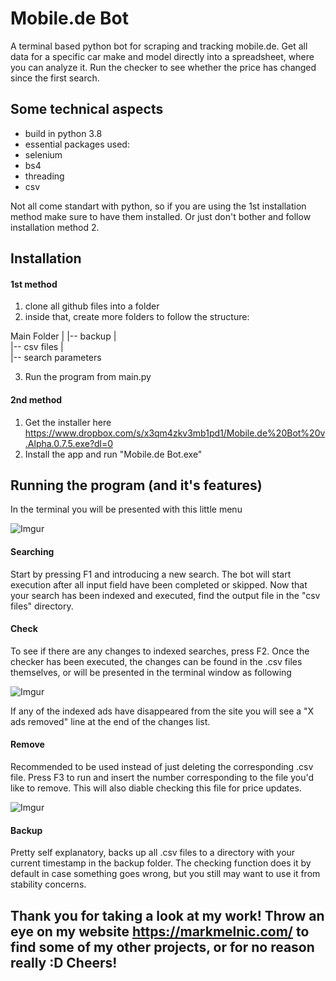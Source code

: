 # Mobile.de Bot
A terminal based python bot for scraping and tracking mobile.de. Get all data for a specific car make and model directly into a spreadsheet, where you can analyze it. Run the checker to see whether the price has changed since the first search.

## Some technical aspects
* build in python 3.8
* essential packages used:
 * selenium
 * bs4
 * threading
 * csv

Not all come standart with python, so if you are using the 1st installation method make sure to have them installed. Or just don't bother and follow installation method 2.

## Installation
#### 1st method
1. clone all github files into a folder
2. inside that, create more folders to follow the structure:

Main Folder
|
|-- backup
|    
|-- csv files
   |  
   |-- search parameters
    
3. Run the program from main.py

#### 2nd method
1. Get the installer here https://www.dropbox.com/s/x3qm4zkv3mb1pd1/Mobile.de%20Bot%20v.Alpha.0.7.5.exe?dl=0
2. Install the app and run "Mobile.de Bot.exe" 

## Running the program (and it's features)
In the terminal you will be presented with this little menu

![Imgur](https://i.imgur.com/PzQZO8Rm.png)

#### Searching
Start by pressing F1 and introducing a new search. The bot will start execution after all input field have been completed or skipped.
Now that your search has been indexed and executed, find the output file in the "csv files" directory.

#### Check
To see if there are any changes to indexed searches, press F2. Once the checker has been executed, the changes can be found in the .csv files themselves, or will be presented in the terminal window as following

![Imgur](https://i.imgur.com/ieHLcp8m.png)

If any of the indexed ads have disappeared from the site you will see a "X ads removed" line at the end of the changes list.

#### Remove
Recommended to be used instead of just deleting the corresponding .csv file.
Press F3 to run and insert the number corresponding to the file you'd like to remove. This will also diable checking this file for price updates.

![Imgur](https://i.imgur.com/jEVXJqSm.png)

#### Backup
Pretty self explanatory, backs up all .csv files to a directory with your current timestamp in the backup folder. The checking function does it by default in case something goes wrong, but you still may want to use it from stability concerns.


## Thank you for taking a look at my work! Throw an eye on my website https://markmelnic.com/ to find some of my other projects, or for no reason really :D Cheers!
